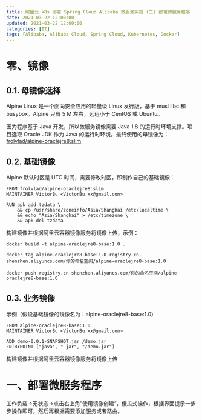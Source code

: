 ```yaml
---
title: 阿里云 k8s 部署 Spring Cloud Alibaba 微服务实践 (二) 部署微服务程序
date: 2021-03-22 12:00:00
updated: 2021-03-22 12:00:00
categories: [IT]
tags: [Alibaba, Alibaba Cloud, Spring Cloud, Kubernetes, Docker]
---
```


# 零、镜像

## 0.1. 母镜像选择

Alpine Linux 是一个面向安全应用的轻量级 Linux 发行版，基于 musl libc 和 busybox。Alpine 只有 5 M 左右，远远小于 CentOS 或 Ubuntu。

因为程序基于 Java 开发，所以微服务镜像需要 Java 1.8 的运行时环境支撑。项目选取 Oracle JDK 作为 Java 的运行时环境。最终使用的母镜像为：[frolvlad/alpine-oraclejre8:slim](https://github.com/Docker-Hub-frolvlad/docker-alpine-oraclejre8)

## 0.2. 基础镜像

Alpine 默认时区是 UTC 时间，需要修改时区，即制作自己的基础镜像：

```
FROM frolvlad/alpine-oraclejre8:slim
MAINTAINER VictorBu <VictorBu.xx@gmail.com>

RUN apk add tzdata \
	&& cp /usr/share/zoneinfo/Asia/Shanghai /etc/localtime \
    && echo "Asia/Shanghai" > /etc/timezone \
    && apk del tzdata
```

构建镜像并根据阿里云容器镜像服务将镜像上传，示例：

```
docker build -t alpine-oraclejre8-base:1.0 .

docker tag alpine-oraclejre8-base:1.0 registry.cn-shenzhen.aliyuncs.com/你的命名空间/alpine-oraclejre8-base:1.0

docker push registry.cn-shenzhen.aliyuncs.com/你的命名空间/alpine-oraclejre8-base:1.0
```

## 0.3. 业务镜像

示例（假设基础镜像的镜像名为：alpine-oraclejre8-base:1.0）

```
FROM alpine-oraclejre8-base:1.0
MAINTAINER VictorBu <VictorBu.xx@gmail.com>

ADD demo-0.0.1-SNAPSHOT.jar /demo.jar
ENTRYPOINT ["java", "-jar", "/demo.jar"]
```

构建镜像并根据阿里云容器镜像服务将镜像上传

# 一、部署微服务程序

工作负载->无状态->点击右上角”使用镜像创建“，傻瓜式操作，根据界面提示一步步操作即可，然后再根据需要添加服务或者路由。




